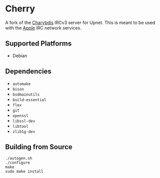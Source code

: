 # Cherry

A fork of the [Charybdis](https://github.com/charybdis-ircd/charybdis) IRCv3
server for Upnet. This is meant to be used with the
[Apple](https://sherlock.naughtysysadmins.com/upnet/apple) IRC network services.

## Supported Platforms

  * Debian

## Dependencies

  * `automake`
  * `bison`
  * `bsdmainutils`
  * `build-essential`
  * `flex`
  * `git`
  * `openssl`
  * `libssl-dev`
  * `libtool`
  * `zlib1g-dev`

## Building from Source

```
./autogen.sh
./configure
make
sudo make install
```
